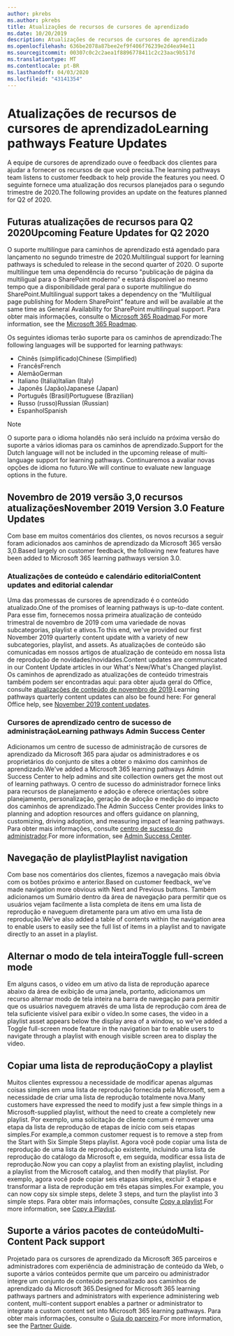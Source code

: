 ```yaml
---
author: pkrebs
ms.author: pkrebs
title: Atualizações de recursos de cursores de aprendizado
ms.date: 10/20/2019
description: Atualizações de recursos de cursores de aprendizado
ms.openlocfilehash: 636be2078a87bee2ef9f406f76239e2d4ea94e11
ms.sourcegitcommit: 00307c0c2c2aea1f8896778411c2c23aac9b517d
ms.translationtype: MT
ms.contentlocale: pt-BR
ms.lasthandoff: 04/03/2020
ms.locfileid: "43141354"
---
```

# <a name="learning-pathways-feature-updates"></a><span data-ttu-id="b0f48-103">Atualizações de recursos de cursores de aprendizado</span><span class="sxs-lookup"><span data-stu-id="b0f48-103">Learning pathways Feature Updates</span></span>
<span data-ttu-id="b0f48-104">A equipe de cursores de aprendizado ouve o feedback dos clientes para ajudar a fornecer os recursos de que você precisa.</span><span class="sxs-lookup"><span data-stu-id="b0f48-104">The learning pathways team listens to customer feedback to help provide the features you need.</span></span> <span data-ttu-id="b0f48-105">O seguinte fornece uma atualização dos recursos planejados para o segundo trimestre de 2020.</span><span class="sxs-lookup"><span data-stu-id="b0f48-105">The following provides an update on the features planned for Q2 of 2020.</span></span> 

## <a name="upcoming-feature-updates-for-q2-2020"></a><span data-ttu-id="b0f48-106">Futuras atualizações de recursos para Q2 2020</span><span class="sxs-lookup"><span data-stu-id="b0f48-106">Upcoming Feature Updates for Q2 2020</span></span>
<span data-ttu-id="b0f48-107">O suporte multilíngue para caminhos de aprendizado está agendado para lançamento no segundo trimestre de 2020.</span><span class="sxs-lookup"><span data-stu-id="b0f48-107">Multilingual support for learning pathways is scheduled to release in the second quarter of 2020.</span></span> <span data-ttu-id="b0f48-108">O suporte multilíngue tem uma dependência do recurso "publicação de página da multiligual para o SharePoint moderno" e estará disponível ao mesmo tempo que a disponibilidade geral para o suporte multilíngue do SharePoint.</span><span class="sxs-lookup"><span data-stu-id="b0f48-108">Multilingual support takes a dependency on the “Multiligual page publishing for Modern SharePoint” feature and will be available at the same time as General Availability for SharePoint multilingual support.</span></span> <span data-ttu-id="b0f48-109">Para obter mais informações, consulte o [Microsoft 365 Roadmap](https://www.microsoft.com/microsoft-365/roadmap?filters=&searchterms=50217).</span><span class="sxs-lookup"><span data-stu-id="b0f48-109">For more information, see the [Microsoft 365 Roadmap](https://www.microsoft.com/microsoft-365/roadmap?filters=&searchterms=50217).</span></span>  
  
<span data-ttu-id="b0f48-110">Os seguintes idiomas terão suporte para os caminhos de aprendizado:</span><span class="sxs-lookup"><span data-stu-id="b0f48-110">The following languages will be supported for learning pathways:</span></span>   

- <span data-ttu-id="b0f48-111">Chinês (simplificado)</span><span class="sxs-lookup"><span data-stu-id="b0f48-111">Chinese (Simplified)</span></span> 
- <span data-ttu-id="b0f48-112">Francês</span><span class="sxs-lookup"><span data-stu-id="b0f48-112">French</span></span>  
- <span data-ttu-id="b0f48-113">Alemão</span><span class="sxs-lookup"><span data-stu-id="b0f48-113">German</span></span> 
- <span data-ttu-id="b0f48-114">Italiano (Itália)</span><span class="sxs-lookup"><span data-stu-id="b0f48-114">Italian (Italy)</span></span> 
- <span data-ttu-id="b0f48-115">Japonês (Japão)</span><span class="sxs-lookup"><span data-stu-id="b0f48-115">Japanese (Japan)</span></span>  
- <span data-ttu-id="b0f48-116">Português (Brasil)</span><span class="sxs-lookup"><span data-stu-id="b0f48-116">Portuguese (Brazilian)</span></span> 
- <span data-ttu-id="b0f48-117">Russo (russo)</span><span class="sxs-lookup"><span data-stu-id="b0f48-117">Russian (Russian)</span></span>  
- <span data-ttu-id="b0f48-118">Espanhol</span><span class="sxs-lookup"><span data-stu-id="b0f48-118">Spanish</span></span> 

> [!NOTE]
> <span data-ttu-id="b0f48-119">O suporte para o idioma holandês não será incluído na próxima versão do suporte a vários idiomas para os caminhos de aprendizado.</span><span class="sxs-lookup"><span data-stu-id="b0f48-119">Support for the Dutch language will not be included in the upcoming release of multi-language support for learning pathways.</span></span> <span data-ttu-id="b0f48-120">Continuaremos a avaliar novas opções de idioma no futuro.</span><span class="sxs-lookup"><span data-stu-id="b0f48-120">We will continue to evaluate new language options in the future.</span></span>

## <a name="november-2019-version-30-feature-updates"></a><span data-ttu-id="b0f48-121">Novembro de 2019 versão 3,0 recursos atualizações</span><span class="sxs-lookup"><span data-stu-id="b0f48-121">November 2019 Version 3.0 Feature Updates</span></span>
<span data-ttu-id="b0f48-122">Com base em muitos comentários dos clientes, os novos recursos a seguir foram adicionados aos caminhos de aprendizado da Microsoft 365 versão 3,0.</span><span class="sxs-lookup"><span data-stu-id="b0f48-122">Based largely on customer feedback, the following new features have been added to Microsoft 365 learning pathways version 3.0.</span></span>

### <a name="content-updates-and-editorial-calendar"></a><span data-ttu-id="b0f48-123">Atualizações de conteúdo e calendário editorial</span><span class="sxs-lookup"><span data-stu-id="b0f48-123">Content updates and editorial calendar</span></span>
<span data-ttu-id="b0f48-124">Uma das promessas de cursores de aprendizado é o conteúdo atualizado.</span><span class="sxs-lookup"><span data-stu-id="b0f48-124">One of the promises of learning pathways is up-to-date content.</span></span> <span data-ttu-id="b0f48-125">Para esse fim, fornecemos nossa primeira atualização de conteúdo trimestral de novembro de 2019 com uma variedade de novas subcategorias, playlist e ativos.</span><span class="sxs-lookup"><span data-stu-id="b0f48-125">To this end, we've provided our first November 2019 quarterly content update with a variety of new subcategories, playlist, and assets.</span></span> <span data-ttu-id="b0f48-126">As atualizações de conteúdo são comunicadas em nossos artigos de atualização de conteúdo em nossa lista de reprodução de novidades/novidades.</span><span class="sxs-lookup"><span data-stu-id="b0f48-126">Content updates are communicated in our Content Update articles in our What's New/What's Changed playlist.</span></span> <span data-ttu-id="b0f48-127">Os caminhos de aprendizado as atualizações de conteúdo trimestrais também podem ser encontradas aqui: para obter ajuda geral do Office, consulte [atualizações de conteúdo de novembro de 2019](custom_contentupdates.md).</span><span class="sxs-lookup"><span data-stu-id="b0f48-127">Learning pathways quarterly content updates can also be found here: For general Office help, see [November 2019 content updates](custom_contentupdates.md).</span></span>

### <a name="learning-pathways-admin-success-center"></a><span data-ttu-id="b0f48-128">Cursores de aprendizado centro de sucesso de administração</span><span class="sxs-lookup"><span data-stu-id="b0f48-128">Learning pathways Admin Success Center</span></span>
<span data-ttu-id="b0f48-129">Adicionamos um centro de sucesso de administração de cursores de aprendizado da Microsoft 365 para ajudar os administradores e os proprietários do conjunto de sites a obter o máximo dos caminhos de aprendizado.</span><span class="sxs-lookup"><span data-stu-id="b0f48-129">We've added a Microsoft 365 learning pathways Admin Success Center to help admins and site collection owners get the most out of learning pathways.</span></span> <span data-ttu-id="b0f48-130">O centro de sucesso do administrador fornece links para recursos de planejamento e adoção e oferece orientações sobre planejamento, personalização, geração de adoção e medição do impacto dos caminhos de aprendizado.</span><span class="sxs-lookup"><span data-stu-id="b0f48-130">The Admin Success Center provides links to planning and adoption resources and offers guidance on planning, customizing, driving adoption, and measuring impact of learning pathways.</span></span> <span data-ttu-id="b0f48-131">Para obter mais informações, consulte [centro de sucesso do administrador](custom_successcenter.md).</span><span class="sxs-lookup"><span data-stu-id="b0f48-131">For more information, see [Admin Success Center](custom_successcenter.md).</span></span>

## <a name="playlist-navigation"></a><span data-ttu-id="b0f48-132">Navegação de playlist</span><span class="sxs-lookup"><span data-stu-id="b0f48-132">Playlist navigation</span></span>
<span data-ttu-id="b0f48-133">Com base nos comentários dos clientes, fizemos a navegação mais óbvia com os botões próximo e anterior.</span><span class="sxs-lookup"><span data-stu-id="b0f48-133">Based on customer feedback, we've made navigation more obvious with Next and Previous buttons.</span></span> <span data-ttu-id="b0f48-134">Também adicionamos um Sumário dentro da área de navegação para permitir que os usuários vejam facilmente a lista completa de itens em uma lista de reprodução e naveguem diretamente para um ativo em uma lista de reprodução.</span><span class="sxs-lookup"><span data-stu-id="b0f48-134">We've also added a table of contents within the navigation area to enable users to easily see the full list of items in a playlist and to navigate directly to an asset in a playlist.</span></span>

## <a name="toggle-full-screen-mode"></a><span data-ttu-id="b0f48-135">Alternar o modo de tela inteira</span><span class="sxs-lookup"><span data-stu-id="b0f48-135">Toggle full-screen mode</span></span>
<span data-ttu-id="b0f48-136">Em alguns casos, o vídeo em um ativo da lista de reprodução aparece abaixo da área de exibição de uma janela, portanto, adicionamos um recurso alternar modo de tela inteira na barra de navegação para permitir que os usuários naveguem através de uma lista de reprodução com área de tela suficiente visível para exibir o vídeo.</span><span class="sxs-lookup"><span data-stu-id="b0f48-136">In some cases, the video in a playlist asset appears below the display area of a window, so we've added a Toggle full-screen mode feature in the navigation bar to enable users to navigate through a playlist with enough visible screen area to display the video.</span></span>

## <a name="copy-a-playlist"></a><span data-ttu-id="b0f48-137">Copiar uma lista de reprodução</span><span class="sxs-lookup"><span data-stu-id="b0f48-137">Copy a playlist</span></span>
<span data-ttu-id="b0f48-138">Muitos clientes expressou a necessidade de modificar apenas algumas coisas simples em uma lista de reprodução fornecida pela Microsoft, sem a necessidade de criar uma lista de reprodução totalmente nova.</span><span class="sxs-lookup"><span data-stu-id="b0f48-138">Many customers have expressed the need to modify just a few simple things in a Microsoft-supplied playlist, without the need to create a completely new playlist.</span></span> <span data-ttu-id="b0f48-139">Por exemplo, uma solicitação de cliente comum é remover uma etapa da lista de reprodução de etapas de início com seis etapas simples.</span><span class="sxs-lookup"><span data-stu-id="b0f48-139">For example,a common customer request is to remove a step from the Start with Six Simple Steps playlist.</span></span> <span data-ttu-id="b0f48-140">Agora você pode copiar uma lista de reprodução de uma lista de reprodução existente, incluindo uma lista de reprodução do catálogo da Microsoft e, em seguida, modificar essa lista de reprodução.</span><span class="sxs-lookup"><span data-stu-id="b0f48-140">Now you can copy a playlist from an existing playlist, including a playlist from the Microsoft catalog, and then modify that playlist.</span></span> <span data-ttu-id="b0f48-141">Por exemplo, agora você pode copiar seis etapas simples, excluir 3 etapas e transformar a lista de reprodução em três etapas simples.</span><span class="sxs-lookup"><span data-stu-id="b0f48-141">For example, you can now copy six simple steps, delete 3 steps, and turn the playlist into 3 simple steps.</span></span> <span data-ttu-id="b0f48-142">Para obter mais informações, consulte [Copy a playlist](custom_copyplaylist.md).</span><span class="sxs-lookup"><span data-stu-id="b0f48-142">For more information, see [Copy a Playlist](custom_copyplaylist.md).</span></span>

## <a name="multi-content-pack-support"></a><span data-ttu-id="b0f48-143">Suporte a vários pacotes de conteúdo</span><span class="sxs-lookup"><span data-stu-id="b0f48-143">Multi-Content Pack support</span></span>
<span data-ttu-id="b0f48-144">Projetado para os cursores de aprendizado da Microsoft 365 parceiros e administradores com experiência de administração de conteúdo da Web, o suporte a vários conteúdos permite que um parceiro ou administrador integre um conjunto de conteúdo personalizado aos caminhos de aprendizado da Microsoft 365.</span><span class="sxs-lookup"><span data-stu-id="b0f48-144">Designed for Microsoft 365 learning pathways partners and administrators with experience administering web content, multi-content support enables a partner or administrator to integrate a custom content set into Microsoft 365 learning pathways.</span></span> <span data-ttu-id="b0f48-145">Para obter mais informações, consulte o [Guia do parceiro](custom_partnerguide.md).</span><span class="sxs-lookup"><span data-stu-id="b0f48-145">For more information, see the [Partner Guide](custom_partnerguide.md).</span></span>

